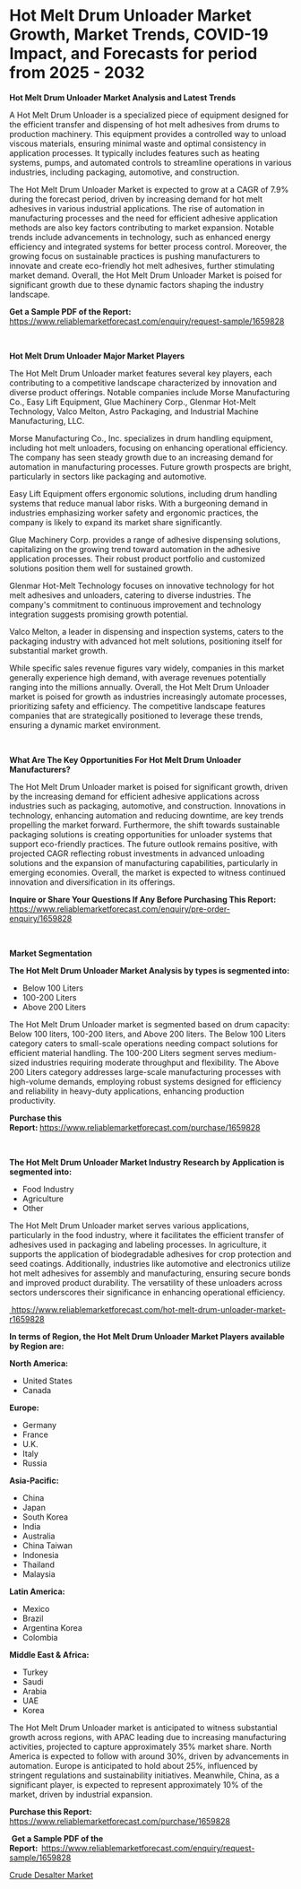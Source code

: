 <p><h1>Hot Melt Drum Unloader Market Growth, Market Trends, COVID-19 Impact, and Forecasts for period from 2025 - 2032</h1></p><p><strong>Hot Melt Drum Unloader Market Analysis and Latest Trends</strong></p>
<p><p>A Hot Melt Drum Unloader is a specialized piece of equipment designed for the efficient transfer and dispensing of hot melt adhesives from drums to production machinery. This equipment provides a controlled way to unload viscous materials, ensuring minimal waste and optimal consistency in application processes. It typically includes features such as heating systems, pumps, and automated controls to streamline operations in various industries, including packaging, automotive, and construction.</p><p>The Hot Melt Drum Unloader Market is expected to grow at a CAGR of 7.9% during the forecast period, driven by increasing demand for hot melt adhesives in various industrial applications. The rise of automation in manufacturing processes and the need for efficient adhesive application methods are also key factors contributing to market expansion. Notable trends include advancements in technology, such as enhanced energy efficiency and integrated systems for better process control. Moreover, the growing focus on sustainable practices is pushing manufacturers to innovate and create eco-friendly hot melt adhesives, further stimulating market demand. Overall, the Hot Melt Drum Unloader Market is poised for significant growth due to these dynamic factors shaping the industry landscape.</p></p>
<p><strong>Get a Sample PDF of the Report:&nbsp;</strong> <a href="https://www.reliablemarketforecast.com/enquiry/request-sample/1659828?utm_campaign=1110&utm_medium=2&utm_source=Github&utm_content=ia&utm_term=17022025&utm_id=hot-melt-drum-unloader">https://www.reliablemarketforecast.com/enquiry/request-sample/1659828</a></p>
<p>&nbsp;</p>
<p><strong>Hot Melt Drum Unloader Major Market Players</strong></p>
<p><p>The Hot Melt Drum Unloader market features several key players, each contributing to a competitive landscape characterized by innovation and diverse product offerings. Notable companies include Morse Manufacturing Co., Easy Lift Equipment, Glue Machinery Corp., Glenmar Hot-Melt Technology, Valco Melton, Astro Packaging, and Industrial Machine Manufacturing, LLC.</p><p>Morse Manufacturing Co., Inc. specializes in drum handling equipment, including hot melt unloaders, focusing on enhancing operational efficiency. The company has seen steady growth due to an increasing demand for automation in manufacturing processes. Future growth prospects are bright, particularly in sectors like packaging and automotive.</p><p>Easy Lift Equipment offers ergonomic solutions, including drum handling systems that reduce manual labor risks. With a burgeoning demand in industries emphasizing worker safety and ergonomic practices, the company is likely to expand its market share significantly.</p><p>Glue Machinery Corp. provides a range of adhesive dispensing solutions, capitalizing on the growing trend toward automation in the adhesive application processes. Their robust product portfolio and customized solutions position them well for sustained growth.</p><p>Glenmar Hot-Melt Technology focuses on innovative technology for hot melt adhesives and unloaders, catering to diverse industries. The company's commitment to continuous improvement and technology integration suggests promising growth potential.</p><p>Valco Melton, a leader in dispensing and inspection systems, caters to the packaging industry with advanced hot melt solutions, positioning itself for substantial market growth.</p><p>While specific sales revenue figures vary widely, companies in this market generally experience high demand, with average revenues potentially ranging into the millions annually. Overall, the Hot Melt Drum Unloader market is poised for growth as industries increasingly automate processes, prioritizing safety and efficiency. The competitive landscape features companies that are strategically positioned to leverage these trends, ensuring a dynamic market environment.</p></p>
<p>&nbsp;</p>
<p><strong>What Are The Key Opportunities For Hot Melt Drum Unloader Manufacturers?</strong></p>
<p><p>The Hot Melt Drum Unloader market is poised for significant growth, driven by the increasing demand for efficient adhesive applications across industries such as packaging, automotive, and construction. Innovations in technology, enhancing automation and reducing downtime, are key trends propelling the market forward. Furthermore, the shift towards sustainable packaging solutions is creating opportunities for unloader systems that support eco-friendly practices. The future outlook remains positive, with projected CAGR reflecting robust investments in advanced unloading solutions and the expansion of manufacturing capabilities, particularly in emerging economies. Overall, the market is expected to witness continued innovation and diversification in its offerings.</p></p>
<p><strong>Inquire or Share Your Questions If Any Before Purchasing This Report:</strong> <a href="https://www.reliablemarketforecast.com/enquiry/pre-order-enquiry/1659828?utm_campaign=1110&utm_medium=2&utm_source=Github&utm_content=ia&utm_term=17022025&utm_id=hot-melt-drum-unloader">https://www.reliablemarketforecast.com/enquiry/pre-order-enquiry/1659828</a></p>
<p>&nbsp;</p>
<p><strong>Market Segmentation</strong></p>
<p><strong>The Hot Melt Drum Unloader Market Analysis by types is segmented into:</strong></p>
<p><ul><li>Below 100 Liters</li><li>100-200 Liters</li><li>Above 200 Liters</li></ul></p>
<p><p>The Hot Melt Drum Unloader market is segmented based on drum capacity: Below 100 liters, 100-200 liters, and Above 200 liters. The Below 100 Liters category caters to small-scale operations needing compact solutions for efficient material handling. The 100-200 Liters segment serves medium-sized industries requiring moderate throughput and flexibility. The Above 200 Liters category addresses large-scale manufacturing processes with high-volume demands, employing robust systems designed for efficiency and reliability in heavy-duty applications, enhancing production productivity.</p></p>
<p><strong>Purchase this Report:&nbsp;</strong><a href="https://www.reliablemarketforecast.com/purchase/1659828?utm_campaign=1110&utm_medium=2&utm_source=Github&utm_content=ia&utm_term=17022025&utm_id=hot-melt-drum-unloader">https://www.reliablemarketforecast.com/purchase/1659828</a></p>
<p>&nbsp;</p>
<p><strong>The Hot Melt Drum Unloader Market Industry Research by Application is segmented into:</strong></p>
<p><ul><li>Food Industry</li><li>Agriculture</li><li>Other</li></ul></p>
<p><p>The Hot Melt Drum Unloader market serves various applications, particularly in the food industry, where it facilitates the efficient transfer of adhesives used in packaging and labeling processes. In agriculture, it supports the application of biodegradable adhesives for crop protection and seed coatings. Additionally, industries like automotive and electronics utilize hot melt adhesives for assembly and manufacturing, ensuring secure bonds and improved product durability. The versatility of these unloaders across sectors underscores their significance in enhancing operational efficiency.</p></p>
<p><a href="https://www.reliablemarketforecast.com/hot-melt-drum-unloader-market-r1659828?utm_campaign=1110&utm_medium=2&utm_source=Github&utm_content=ia&utm_term=17022025&utm_id=hot-melt-drum-unloader">&nbsp;https://www.reliablemarketforecast.com/hot-melt-drum-unloader-market-r1659828</a></p>
<p><strong>In terms of Region, the Hot Melt Drum Unloader Market Players available by Region are:</strong></p>
<p>
    <p> <strong> North America: </strong>
        <ul>
            <li>United States</li>
            <li>Canada</li>
        </ul>
        </p> 
    <p> <strong> Europe: </strong>
        <ul>
            <li>Germany</li>
            <li>France</li>
            <li>U.K.</li>
            <li>Italy</li>
            <li>Russia</li>
        </ul>
        </p> 
    <p> <strong> Asia-Pacific: </strong>
        <ul>
            <li>China</li>
            <li>Japan</li>
            <li>South Korea</li>
            <li>India</li>
            <li>Australia</li>
            <li>China Taiwan</li>
            <li>Indonesia</li>
            <li>Thailand</li>
            <li>Malaysia</li>
        </ul>
        </p> 
    <p> <strong> Latin America: </strong>
        <ul>
            <li>Mexico</li>
            <li>Brazil</li>
            <li>Argentina Korea</li>
            <li>Colombia</li>
        </ul>
        </p> 
    <p> <strong> Middle East & Africa: </strong>
        <ul>
            <li>Turkey</li>
            <li>Saudi</li>
            <li>Arabia</li>
            <li>UAE</li>
            <li>Korea</li>
        </ul>
    </p>
    </p>
<p><p>The Hot Melt Drum Unloader market is anticipated to witness substantial growth across regions, with APAC leading due to increasing manufacturing activities, projected to capture approximately 35% market share. North America is expected to follow with around 30%, driven by advancements in automation. Europe is anticipated to hold about 25%, influenced by stringent regulations and sustainability initiatives. Meanwhile, China, as a significant player, is expected to represent approximately 10% of the market, driven by industrial expansion.</p></p>
<p><strong>Purchase this Report: </strong><a href="https://www.reliablemarketforecast.com/purchase/1659828?utm_campaign=1110&utm_medium=2&utm_source=Github&utm_content=ia&utm_term=17022025&utm_id=hot-melt-drum-unloader">https://www.reliablemarketforecast.com/purchase/1659828</a></p>
<p>&nbsp;<strong>Get a Sample PDF of the Report:&nbsp;&nbsp;</strong><a href="https://www.reliablemarketforecast.com/enquiry/request-sample/1659828?utm_campaign=1110&utm_medium=2&utm_source=Github&utm_content=ia&utm_term=17022025&utm_id=hot-melt-drum-unloader">https://www.reliablemarketforecast.com/enquiry/request-sample/1659828</a></p>
<p><strong></strong></p>
<p><p><a href="https://github.com/WillieWoodard/Market-Research-Report-List-7/blob/main/crude-desalter-market.md?utm_campaign=1110&utm_medium=2&utm_source=Github&utm_content=ia&utm_term=17022025&utm_id=hot-melt-drum-unloader">Crude Desalter Market</a></p></p>